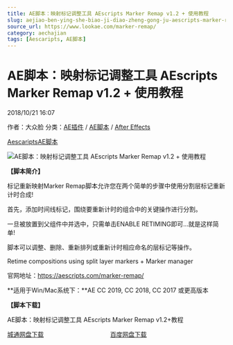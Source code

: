 ```yaml
---
title: AE脚本：映射标记调整工具 AEscripts Marker Remap v1.2 + 使用教程
slug: aejiao-ben-ying-she-biao-ji-diao-zheng-gong-ju-aescripts-marker-remap-v1-2-shi-yong-jiao-cheng
source_url: https://www.lookae.com/marker-remap/
category: aechajian
tags: [Aescaripts, AE脚本]
---
```

# AE脚本：映射标记调整工具 AEscripts Marker Remap v1.2 + 使用教程

2018/10/21 16:07

作者：大众脸
分类：[AE插件](https://www.lookae.com/after-effects/aechajian/) / [AE脚本](https://www.lookae.com/after-effects/aescripts/) / [After Effects](https://www.lookae.com/after-effects/)

[Aescaripts](https://www.lookae.com/tag/aescaripts/)[AE脚本](https://www.lookae.com/tag/ae%e8%84%9a%e6%9c%ac/)

![AE脚本：映射标记调整工具 AEscripts Marker Remap v1.2 + 使用教程](https://www.lookae.com/wp-content/uploads/2018/10/Marker-Remap.jpg "AE脚本：映射标记调整工具 AEscripts Marker Remap v1.2 + 使用教程-LookAE.com")

[](https://cloud.video.taobao.com//play/u/705956171/p/1/e/6/t/1/211554343831.mp4?_=1")

**【脚本简介】**

标记重新映射Marker Remap脚本允许您在两个简单的步骤中使用分割层标记重新计时合成!

首先，添加时间线标记，围绕要重新计时的组合中的关键操作进行分割。

一旦被放置到父组件中并选中，只需单击ENABLE RETIMING即可…就是这样简单!

脚本可以调整、删除、重新排列或重新计时相应命名的层标记等操作。

Retime compositions using split layer markers + Marker manager

官网地址：https://aescripts.com/marker-remap/

**适用于Win/Mac系统下：**AE CC 2019, CC 2018, CC 2017 或更高版本

**【脚本下载】**

AE脚本：映射标记调整工具 AEscripts Marker Remap v1.2+教程

[城通网盘下载](https://lookae.ctfile.com/fs/680462-315803466)                                       [百度网盘下载](https://pan.baidu.com/s/1ExwE3M98KVqRWcUxQ9xlBg)
